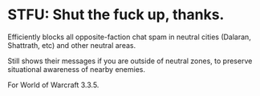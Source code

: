 # STFU: Shut the fuck up, thanks.

Efficiently blocks all opposite-faction chat spam in neutral cities (Dalaran, Shattrath, etc) and other neutral areas.

Still shows their messages if you are outside of neutral zones, to preserve situational awareness of nearby enemies.

For World of Warcraft 3.3.5.
